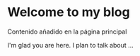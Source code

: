 # Welcome to my blog

Contenido añadido en la página principal

I'm glad you are here. I plan to talk about ...
